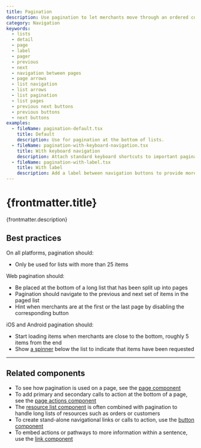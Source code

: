 ```yaml
---
title: Pagination
description: Use pagination to let merchants move through an ordered collection of items that has been split into pages. On the web, pagination uses buttons to move back and forth between pages. On iOS and Android, pagination uses infinite scrolling.
category: Navigation
keywords:
  - lists
  - detail
  - page
  - label
  - pager
  - previous
  - next
  - navigation between pages
  - page arrows
  - list navigation
  - list arrows
  - list pagination
  - list pages
  - previous next buttons
  - previous buttons
  - next buttons
examples:
  - fileName: pagination-default.tsx
    title: Default
    description: Use for pagination at the bottom of lists.
  - fileName: pagination-with-keyboard-navigation.tsx
    title: With keyboard navigation
    description: Attach standard keyboard shortcuts to important pagination controls.
  - fileName: pagination-with-label.tsx
    title: With label
    description: Add a label between navigation buttons to provide more context of the content being viewed by the user.
---
```


# {frontmatter.title}

<Lede>{frontmatter.description}</Lede>

<Examples />

<Props componentName={frontmatter.title} />

## Best practices

On all platforms, pagination should:

- Only be used for lists with more than 25 items

Web pagination should:

- Be placed at the bottom of a long list that has been split up into pages
- Pagination should navigate to the previous and next set of items in the paged list
- Hint when merchants are at the first or the last page by disabling the corresponding button

iOS and Android pagination should:

- Start loading items when merchants are close to the bottom, roughly 5 items from the end
- Show [a spinner](https://polaris.shopify.com/components/spinner) below the list to indicate that items have been requested

---

## Related components

- To see how pagination is used on a page, see the [page component](https://polaris.shopify.com/components/layout-and-structure/page)
- To add primary and secondary calls to action at the bottom of a page, see the [page actions component](https://polaris.shopify.com/components/actions/page-actions)
- The [resource list component](https://polaris.shopify.com/components/resource-list) is often combined with pagination to handle long lists of resources such as orders or customers
- To create stand-alone navigational links or calls to action, use the [button component](https://polaris.shopify.com/components/actions/button)
- To embed actions or pathways to more information within a sentence, use the [link component](https://polaris.shopify.com/components/link)
